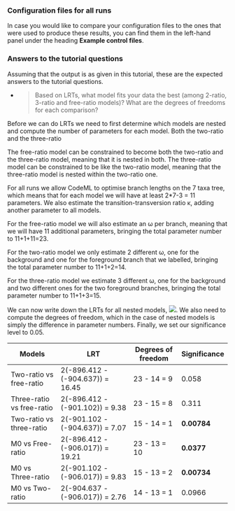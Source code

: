 ### Configuration files for all runs

In case you would like to compare your configuration files to the ones that were used to produce these results, you can find them in the left-hand panel under the heading **Example control files**.

### Answers to the tutorial questions

Assuming that the output is as given in this tutorial, these are the expected answers to the tutorial questions.

- > Based on LRTs, what model fits your data the best (among 2-ratio, 3-ratio and free-ratio models)? What are the degrees of freedoms for each comparison?

Before we can do LRTs we need to first determine which models are nested and compute the number of parameters for each model. Both the two-ratio and the three-ratio

The free-ratio model can be constrained to become both the two-ratio and the three-ratio model, meaning that it is nested in both. The three-ratio model can be constrained to be like the two-ratio model, meaning that the three-ratio model is nested within the two-ratio one.

For all runs we allow CodeML to optimise branch lengths on the 7 taxa tree, which means that for each model we will have at least 2*7-3 = 11 parameters. We also estimate the transition-transversion ratio κ, adding another parameter to all models.

For the free-ratio model we will also estimate an ω per branch, meaning that we will have 11 additional parameters, bringing the total parameter number to 11+1+11=23.

For the two-ratio model we only estimate 2 different ω, one for the background and one for the foreground branch that we labelled, bringing the total parameter number to 11+1+2=14.

For the three-ratio model we estimate 3 different ω, one for the background and two different ones for the two foreground branches, bringing the total parameter number to 11+1+3=15.

We can now write down the LRTs for all nested models, <img src="https://render.githubusercontent.com/render/math?math=2\Delta l = 2(l_\mathrm{nested} - l_\mathrm{null})">. We also need to compute the degrees of freedom, which in the case of nested models is simply the difference in parameter numbers. Finally, we set our significance level to 0.05.

| Models                    | LRT                              | Degrees of freedom | Significance |
| ------------------------- | -------------------------------- | ------------------ | ------------ |
| Two-ratio vs free-ratio   | 2(-896.412 - (-904.637)) = 16.45 | 23 - 14 = 9        | 0.058        |
| Three-ratio vs free-ratio | 2(-896.412 - (-901.102)) = 9.38  | 23 - 15 = 8        | 0.311        |
| Two-ratio vs three-ratio  | 2(-901.102 - (-904.637)) = 7.07  | 15 - 14 = 1        | **0.00784**  |
| M0 vs Free-ratio          | 2(-896.412 - (-906.017)) = 19.21 | 23 - 13 = 10       | **0.0377**   |
| M0 vs Three-ratio         | 2(-901.102 - (-906.017)) = 9.83  | 15 - 13 = 2        | **0.00734**  |
| M0 vs Two-ratio           | 2(-904.637 - (-906.017)) = 2.76  | 14 - 13 = 1        | 0.0966       |
